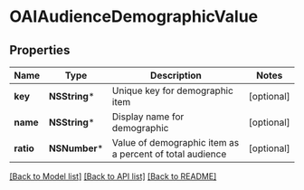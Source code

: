 # OAIAudienceDemographicValue

## Properties
Name | Type | Description | Notes
------------ | ------------- | ------------- | -------------
**key** | **NSString*** | Unique key for demographic item | [optional] 
**name** | **NSString*** | Display name for demographic | [optional] 
**ratio** | **NSNumber*** | Value of demographic item as a percent of total audience | [optional] 

[[Back to Model list]](../README.md#documentation-for-models) [[Back to API list]](../README.md#documentation-for-api-endpoints) [[Back to README]](../README.md)


